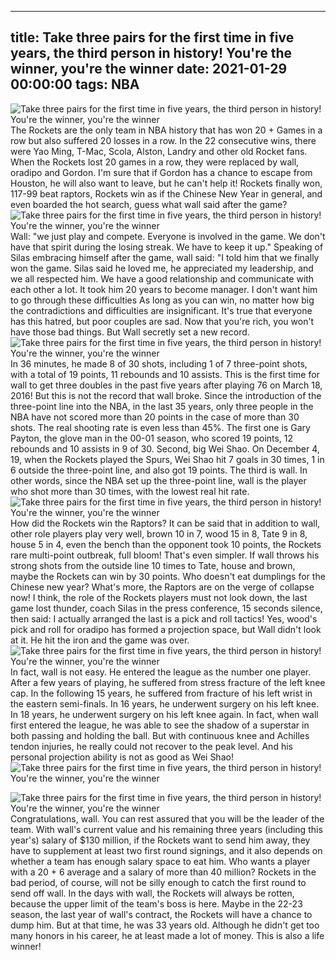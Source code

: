 
---
title: Take three pairs for the first time in five years, the third person in history! You're the winner, you're the winner
date: 2021-01-29 00:00:00
tags:  NBA
---
![Take three pairs for the first time in five years, the third person in history! You're the winner, you're the winner](ffe83f9c-f343-4643-a9b3-92680a11b326.gif)
The Rockets are the only team in NBA history that has won 20 + Games in a row but also suffered 20 losses in a row. In the 22 consecutive wins, there were Yao Ming, T-Mac, Scola, Alston, Landry and other old Rocket fans. When the Rockets lost 20 games in a row, they were replaced by wall, oradipo and Gordon. I'm sure that if Gordon has a chance to escape from Houston, he will also want to leave, but he can't help it! Rockets finally won, 117-99 beat raptors, Rockets win as if the Chinese New Year in general, and even boarded the hot search, guess what wall said after the game?
![Take three pairs for the first time in five years, the third person in history! You're the winner, you're the winner](bdd77ce8-4090-499b-af19-47e6d2a2c22a.gif)
Wall: "we just play and compete. Everyone is involved in the game. We don't have that spirit during the losing streak. We have to keep it up." Speaking of Silas embracing himself after the game, wall said: "I told him that we finally won the game. Silas said he loved me, he appreciated my leadership, and we all respected him. We have a good relationship and communicate with each other a lot. It took him 20 years to become manager. I don't want him to go through these difficulties As long as you can win, no matter how big the contradictions and difficulties are insignificant. It's true that everyone has this hatred, but poor couples are sad. Now that you're rich, you won't have those bad things. But Wall secretly set a new record.
![Take three pairs for the first time in five years, the third person in history! You're the winner, you're the winner](9e53c6c0-cfd6-41c6-817d-594426e7921c.gif)
In 36 minutes, he made 8 of 30 shots, including 1 of 7 three-point shots, with a total of 19 points, 11 rebounds and 10 assists. This is the first time for wall to get three doubles in the past five years after playing 76 on March 18, 2016! But this is not the record that wall broke. Since the introduction of the three-point line into the NBA, in the last 35 years, only three people in the NBA have not scored more than 20 points in the case of more than 30 shots. The real shooting rate is even less than 45%. The first one is Gary Payton, the glove man in the 00-01 season, who scored 19 points, 12 rebounds and 10 assists in 9 of 30. Second, big Wei Shao. On December 4, 19, when the Rockets played the Spurs, Wei Shao hit 7 goals in 30 times, 1 in 6 outside the three-point line, and also got 19 points. The third is wall. In other words, since the NBA set up the three-point line, wall is the player who shot more than 30 times, with the lowest real hit rate.
![Take three pairs for the first time in five years, the third person in history! You're the winner, you're the winner](c9d4d262-b997-4766-b1eb-b20aac3eddfd.gif)
How did the Rockets win the Raptors? It can be said that in addition to wall, other role players play very well, brown 10 in 7, wood 15 in 8, Tate 9 in 8, house 5 in 4, even the bench than the opponent took 10 points, the Rockets rare multi-point outbreak, full bloom! That's even simpler. If wall throws his strong shots from the outside line 10 times to Tate, house and brown, maybe the Rockets can win by 30 points. Who doesn't eat dumplings for the Chinese new year? What's more, the Raptors are on the verge of collapse now! I think, the role of the Rockets players must not look down, the last game lost thunder, coach Silas in the press conference, 15 seconds silence, then said: I actually arranged the last is a pick and roll tactics! Yes, wood's pick and roll for oradipo has formed a projection space, but Wall didn't look at it. He hit the iron and the game was over.
![Take three pairs for the first time in five years, the third person in history! You're the winner, you're the winner](ce3f3951-043f-49e7-bd06-ca8a4153174b.gif)
In fact, wall is not easy. He entered the league as the number one player. After a few years of playing, he suffered from stress fracture of the left knee cap. In the following 15 years, he suffered from fracture of his left wrist in the eastern semi-finals. In 16 years, he underwent surgery on his left knee. In 18 years, he underwent surgery on his left knee again. In fact, when wall first entered the league, he was able to see the shadow of a superstar in both passing and holding the ball. But with continuous knee and Achilles tendon injuries, he really could not recover to the peak level. And his personal projection ability is not as good as Wei Shao!
![Take three pairs for the first time in five years, the third person in history! You're the winner, you're the winner](0cc8f9dd-e1e7-45d1-aa5b-ad14193ef651.gif)

![Take three pairs for the first time in five years, the third person in history! You're the winner, you're the winner](c4f86ce7-3a68-4368-93de-23c21f0a92bb.gif)
Congratulations, wall. You can rest assured that you will be the leader of the team. With wall's current value and his remaining three years (including this year's) salary of $130 million, if the Rockets want to send him away, they have to supplement at least two first round signings, and it also depends on whether a team has enough salary space to eat him. Who wants a player with a 20 + 6 average and a salary of more than 40 million? Rockets in the bad period, of course, will not be silly enough to catch the first round to send off wall. In the days with wall, the Rockets will always be rotten, because the upper limit of the team's boss is here. Maybe in the 22-23 season, the last year of wall's contract, the Rockets will have a chance to dump him. But at that time, he was 33 years old. Although he didn't get too many honors in his career, he at least made a lot of money. This is also a life winner!